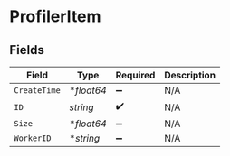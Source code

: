 # ProfilerItem


## Fields

| Field              | Type               | Required           | Description        |
| ------------------ | ------------------ | ------------------ | ------------------ |
| `CreateTime`       | **float64*         | :heavy_minus_sign: | N/A                |
| `ID`               | *string*           | :heavy_check_mark: | N/A                |
| `Size`             | **float64*         | :heavy_minus_sign: | N/A                |
| `WorkerID`         | **string*          | :heavy_minus_sign: | N/A                |